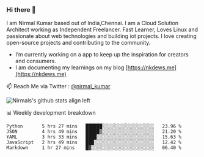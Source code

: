 ### Hi there 👋

 I am Nirmal Kumar based out of India,Chennai. I am a Cloud Solution Architect working as Independent Freelancer. Fast Learner, Loves Linux and passionate about web technologies and building iot projects. I love creating open-source projects and contributing to the community.

- I’m currently working on a app to keep up the inspiration for creators and consumers.
- I am documenting my learnings on my blog [https://nkdews.me](https://nkdews.me)

📫 Reach Me via  Twitter : [@nirmal_kumar](https://twitter.com/nirmal_kumar)

![Nirmals's github stats align left](https://github-readme-stats.vercel.app/api?username=nk-gears&show_icons=true)


📊 Weekly development breakdown

<!--START_SECTION:waka-->
```text
Python       5 hrs 27 mins   ██████░░░░░░░░░░░░░░░░░░░   23.96 % 
JSON         4 hrs 49 mins   █████▒░░░░░░░░░░░░░░░░░░░   21.20 % 
YAML         3 hrs 33 mins   ████░░░░░░░░░░░░░░░░░░░░░   15.63 % 
JavaScript   2 hrs 49 mins   ███░░░░░░░░░░░░░░░░░░░░░░   12.42 % 
Markdown     1 hr 27 mins    █▓░░░░░░░░░░░░░░░░░░░░░░░   06.40 % 
```
<!--END_SECTION:waka-->


